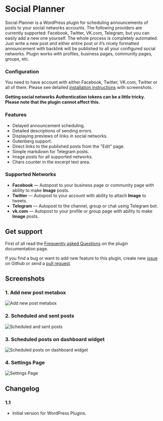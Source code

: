 # Social Planner #
Social Planner is a WordPress plugin for scheduling announcements of posts to your social networks accounts. The following providers are currently supported: Facebook, Twitter, VK.com, Telegram, but you can easily add a new one yourself.
The whole process is completely automated. Just write a new post and either entire post or it’s nicely formatted announcement with backlink will be published to all your configured social networks. Plugin works with profiles, business pages, community pages, groups, etc.

### Configuration ###
You need to have account with either Facebook, Twitter, VK.com, Twitter or all of them.
Please see detailed [installation instructions](https://antonlukin.github.io/social-planner) with screenshots.

**Getting social networks Authentication tokens can be a little tricky. Please note that the plugin cannot affect this.**

### Features ###
* Delayed announcement scheduling.
* Detailed descriptions of sending errors.
* Displaying previews of links in social networks.
* Gutenberg support.
* Direct links to the published posts from the "Edit" page.
* Simple markdown for Telegram posts.
* Image posts for all supported networks.
* Chars counter in the excerpt text area.

### Supported Networks ###
* **Facebook** — Autopost to your business page or community page with ability to make **Image** posts.
* **Twitter** — Autopost to your account with ability to attach **Image** to tweets.
* **Telegram** — Autopost to the channel, group or chat using Telegram bot.
* **vk.com** — Autopost to your profile or group page with ability to make **Image** posts.

## Get support ##
First of all read the [Frequently asked Questions](https://antonlukin.github.io/social-planner/#faq) on the plugin documentation page.

If you find a bug or want to add new feature to this plugin, create new [issue](https://github.com/antonlukin/social-planner/issues) on Github or send a [pull reguest](https://github.com/antonlukin/social-planner/pulls).

## Screenshots ##
### 1. Add new post metabox ###
![Add new post metabox](https://github.com/antonlukin/social-planner/blob/master/assets/screenshot-1.png?raw=true)

### 2. Scheduled and sent posts ###
![Scheduled and sent posts](https://github.com/antonlukin/social-planner/blob/master/assets/screenshot-2.png?raw=true)

### 3. Scheduled posts on dashboard widget ###
![Scheduled posts on dashboard widget](https://github.com/antonlukin/social-planner/blob/master/assets/screenshot-3.png?raw=true)

### 4. Settings Page ###
![Settings Page](https://github.com/antonlukin/social-planner/blob/master/assets/screenshot-4.png?raw=true)


## Changelog ##
### 1.1 ###
* Initial version for WordPress Plugins.
